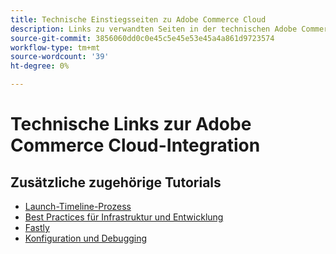 ```yaml
---
title: Technische Einstiegsseiten zu Adobe Commerce Cloud
description: Links zu verwandten Seiten in der technischen Adobe Commerce Cloud-Onboarding
source-git-commit: 3856060dd0c0e45c5e45e53e45a4a861d9723574
workflow-type: tm+mt
source-wordcount: '39'
ht-degree: 0%

---
```


# Technische Links zur Adobe Commerce Cloud-Integration

## Zusätzliche zugehörige Tutorials

- [Launch-Timeline-Prozess](../cloud/launch-process-timeline.md)
- [Best Practices für Infrastruktur und Entwicklung](../cloud/infrastructure-development-best-practices.md)
- [Fastly](../cloud/fastly.md)
- [Konfiguration und Debugging](../cloud/configuration-and-debugging.md)
